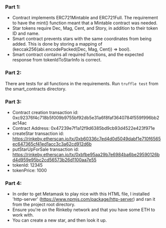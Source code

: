 ### Part 1:

- Contract implements ERC721Mintable and ERC721Full. The requirement to have the mint() function meant that a Mintable contract was needed.
- Star tokens require Dec, Mag, Cent, and Story, in addition to their token ID and name.
- Smart contract prevents stars with the same coordinates from being added. This is done by storing a mapping of (keccak256(abi.encodePacked(Dec, Mag, Cent)) => bool).
- Smart contract contains all required functions, and the expected response from tokenIdToStarInfo is correct.

### Part 2:

There are tests for all functions in the requirements. Run `truffle test` from the smart_contracts directory.

### Part 3:

- Contract creation transaction id: 0xc92376f4c718b5f009b9755bf92db5e31a6f8faf3640784f559f996bb2ac14ac
- Contract Address: 0x47239e7f1a12f9d6385bd9cb93d4522e423f971e
- createStar transaction id: https://rinkeby.etherscan.io/tx/0xb60336c7ed4d0d5049dabf1e710f6565ec647365cf41ed1acc3c3a62cd912d6b
- putStarUpForSale transaction id: https://rinkeby.etherscan.io/tx/0xbfbe95aa29b7e6984ba6be29590126bd4d959e95bc2cd56573b26d1100aa7e55
- tokenId: 12345
- tokenPrice: 1000

### Part 4:

- In order to get Metamask to play nice with this HTML file, I installed 'http-server' (https://www.npmjs.com/package/http-server) and ran it from the project root directory.
- Ensure you're on the Rinkeby network and that you have some ETH to work with.
- You can create a new star, and then look it up.
